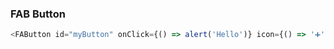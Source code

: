 ### FAB Button

```js
<FAButton id="myButton" onClick={() => alert('Hello')} icon={() => '➕'} />
```
